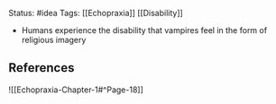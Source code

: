 Status: #idea
Tags: [[Echopraxia]] [[Disability]]

* Humans experience the disability that vampires feel in the form of religious imagery

## References

![[Echopraxia-Chapter-1#^Page-18]]